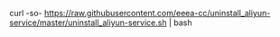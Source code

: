 curl -so- https://raw.githubusercontent.com/eeea-cc/uninstall_aliyun-service/master/uninstall_aliyun-service.sh | bash
